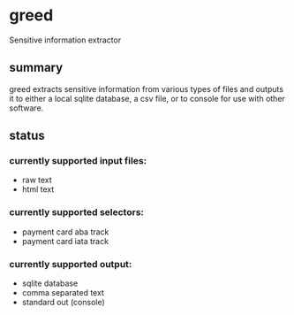 # greed
Sensitive information extractor

## summary
greed extracts sensitive information from various types of files and outputs it to either a local sqlite database, a csv file, or to console for use with other software.

## status
### currently supported input files:
- raw text
- html text

### currently supported selectors:
- payment card aba track
- payment card iata track

### currently supported output:
- sqlite database
- comma separated text
- standard out (console)

